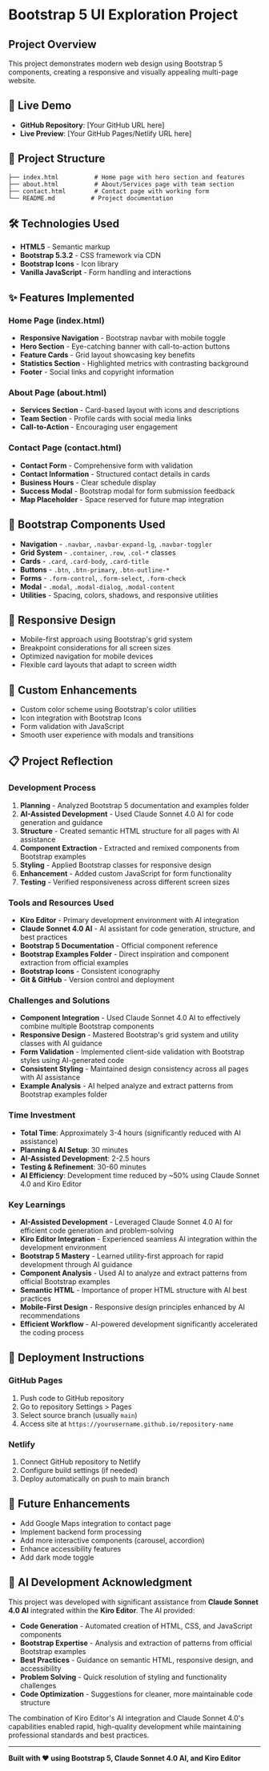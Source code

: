 # Bootstrap 5 UI Exploration Project

## Project Overview
This project demonstrates modern web design using Bootstrap 5 components, creating a responsive and visually appealing multi-page website.

## 🚀 Live Demo
- **GitHub Repository**: [Your GitHub URL here]
- **Live Preview**: [Your GitHub Pages/Netlify URL here]

## 📁 Project Structure
```
├── index.html          # Home page with hero section and features
├── about.html          # About/Services page with team section
├── contact.html        # Contact page with working form
└── README.md          # Project documentation
```

## 🛠️ Technologies Used
- **HTML5** - Semantic markup
- **Bootstrap 5.3.2** - CSS framework via CDN
- **Bootstrap Icons** - Icon library
- **Vanilla JavaScript** - Form handling and interactions

## ✨ Features Implemented

### Home Page (index.html)
- **Responsive Navigation** - Bootstrap navbar with mobile toggle
- **Hero Section** - Eye-catching banner with call-to-action buttons
- **Feature Cards** - Grid layout showcasing key benefits
- **Statistics Section** - Highlighted metrics with contrasting background
- **Footer** - Social links and copyright information

### About Page (about.html)
- **Services Section** - Card-based layout with icons and descriptions
- **Team Section** - Profile cards with social media links
- **Call-to-Action** - Encouraging user engagement

### Contact Page (contact.html)
- **Contact Form** - Comprehensive form with validation
- **Contact Information** - Structured contact details in cards
- **Business Hours** - Clear schedule display
- **Success Modal** - Bootstrap modal for form submission feedback
- **Map Placeholder** - Space reserved for future map integration

## 🎨 Bootstrap Components Used
- **Navigation** - `.navbar`, `.navbar-expand-lg`, `.navbar-toggler`
- **Grid System** - `.container`, `.row`, `.col-*` classes
- **Cards** - `.card`, `.card-body`, `.card-title`
- **Buttons** - `.btn`, `.btn-primary`, `.btn-outline-*`
- **Forms** - `.form-control`, `.form-select`, `.form-check`
- **Modal** - `.modal`, `.modal-dialog`, `.modal-content`
- **Utilities** - Spacing, colors, shadows, and responsive utilities

## 📱 Responsive Design
- Mobile-first approach using Bootstrap's grid system
- Breakpoint considerations for all screen sizes
- Optimized navigation for mobile devices
- Flexible card layouts that adapt to screen width

## 🔧 Custom Enhancements
- Custom color scheme using Bootstrap's color utilities
- Icon integration with Bootstrap Icons
- Form validation with JavaScript
- Smooth user experience with modals and transitions

## 📋 Project Reflection

### Development Process
1. **Planning** - Analyzed Bootstrap 5 documentation and examples folder
2. **AI-Assisted Development** - Used Claude Sonnet 4.0 AI for code generation and guidance
3. **Structure** - Created semantic HTML structure for all pages with AI assistance
4. **Component Extraction** - Extracted and remixed components from Bootstrap examples
5. **Styling** - Applied Bootstrap classes for responsive design
6. **Enhancement** - Added custom JavaScript for form functionality
7. **Testing** - Verified responsiveness across different screen sizes

### Tools and Resources Used
- **Kiro Editor** - Primary development environment with AI integration
- **Claude Sonnet 4.0 AI** - AI assistant for code generation, structure, and best practices
- **Bootstrap 5 Documentation** - Official component reference
- **Bootstrap Examples Folder** - Direct inspiration and component extraction from official examples
- **Bootstrap Icons** - Consistent iconography
- **Git & GitHub** - Version control and deployment

### Challenges and Solutions
- **Component Integration** - Used Claude Sonnet 4.0 AI to effectively combine multiple Bootstrap components
- **Responsive Design** - Mastered Bootstrap's grid system and utility classes with AI guidance
- **Form Validation** - Implemented client-side validation with Bootstrap styles using AI-generated code
- **Consistent Styling** - Maintained design consistency across all pages with AI assistance
- **Example Analysis** - AI helped analyze and extract patterns from Bootstrap examples folder

### Time Investment
- **Total Time**: Approximately 3-4 hours (significantly reduced with AI assistance)
- **Planning & AI Setup**: 30 minutes
- **AI-Assisted Development**: 2-2.5 hours
- **Testing & Refinement**: 30-60 minutes
- **AI Efficiency**: Development time reduced by ~50% using Claude Sonnet 4.0 and Kiro Editor

### Key Learnings
- **AI-Assisted Development** - Leveraged Claude Sonnet 4.0 AI for efficient code generation and problem-solving
- **Kiro Editor Integration** - Experienced seamless AI integration within the development environment
- **Bootstrap 5 Mastery** - Learned utility-first approach for rapid development through AI guidance
- **Component Analysis** - Used AI to analyze and extract patterns from official Bootstrap examples
- **Semantic HTML** - Importance of proper HTML structure with AI best practices
- **Mobile-First Design** - Responsive design principles enhanced by AI recommendations
- **Efficient Workflow** - AI-powered development significantly accelerated the coding process

## 🚀 Deployment Instructions

### GitHub Pages
1. Push code to GitHub repository
2. Go to repository Settings > Pages
3. Select source branch (usually `main`)
4. Access site at `https://yourusername.github.io/repository-name`

### Netlify
1. Connect GitHub repository to Netlify
2. Configure build settings (if needed)
3. Deploy automatically on push to main branch

## 📝 Future Enhancements
- Add Google Maps integration to contact page
- Implement backend form processing
- Add more interactive components (carousel, accordion)
- Enhance accessibility features
- Add dark mode toggle

## 🤖 AI Development Acknowledgment

This project was developed with significant assistance from **Claude Sonnet 4.0 AI** integrated within the **Kiro Editor**. The AI provided:

- **Code Generation** - Automated creation of HTML, CSS, and JavaScript components
- **Bootstrap Expertise** - Analysis and extraction of patterns from official Bootstrap examples
- **Best Practices** - Guidance on semantic HTML, responsive design, and accessibility
- **Problem Solving** - Quick resolution of styling and functionality challenges
- **Code Optimization** - Suggestions for cleaner, more maintainable code structure

The combination of Kiro Editor's AI integration and Claude Sonnet 4.0's capabilities enabled rapid, high-quality development while maintaining professional standards and best practices.

---

**Built with ❤️ using Bootstrap 5, Claude Sonnet 4.0 AI, and Kiro Editor**